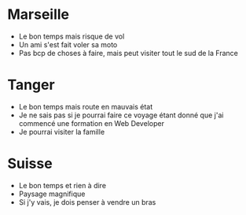 # Marseille

- Le bon temps mais risque de vol
- Un ami s'est fait voler sa moto
- Pas bcp de choses à faire, mais peut visiter tout le sud de la France

# Tanger

- Le bon temps mais route en mauvais état
- Je ne sais pas si je pourrai faire ce voyage étant donné que j'ai commencé une formation en Web Developer
- Je pourrai visiter la famille

# Suisse

- Le bon temps et rien à dire
- Paysage magnifique
- Si j'y vais, je dois penser à vendre un bras

